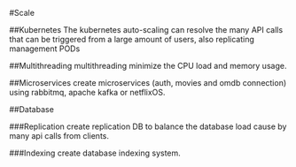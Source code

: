#Scale

##Kubernetes
The kubernetes auto-scaling can resolve the many API calls that can be triggered from a large amount of users, also replicating management PODs 

##Multithreading
multithreading minimize the CPU load and memory usage.

##Microservices
create microservices (auth, movies and omdb connection) using rabbitmq, apache kafka or netflixOS.

##Database

###Replication
create replication DB to balance the database load cause by many api calls from clients.

###Indexing
create database indexing system.

